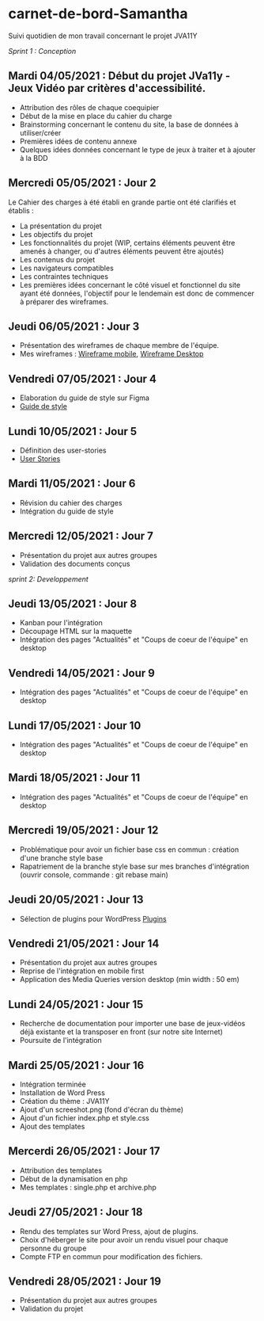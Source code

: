 # carnet-de-bord-Samantha
Suivi quotidien de mon travail concernant le  projet JVA11Y

*Sprint 1 : Conception*

## Mardi 04/05/2021 : Début du projet JVa11y - Jeux Vidéo par critères d'accessibilité.
- Attribution des rôles de chaque coequipier 
- Début de la mise en place du cahier du charge 
- Brainstorming concernant le contenu du site, la base de données à utiliser/créer
- Premières idées de contenu annexe
- Quelques idées données concernant le type de jeux à traiter et à ajouter à la BDD

## Mercredi 05/05/2021 : Jour 2 

Le Cahier des charges à été établi en grande partie ont été clarifiés et établis :

- La présentation du projet
- Les objectifs du projet
- Les fonctionnalités du projet (WIP, certains éléments peuvent être amenés à changer, ou d'autres éléments peuvent être ajoutés)
- Les contenus du projet
- Les navigateurs compatibles
- Les contraintes techniques
- Les premières idées concernant le côté visuel et fonctionnel du site ayant été données, l'objectif pour le lendemain est donc de commencer à préparer des wireframes.

## Jeudi 06/05/2021 : Jour 3 

- Présentation des wireframes de chaque membre de l'équipe.
- Mes wireframes : [Wireframe mobile](https://github.com/integra11y-session1/jeux-video-par-criteres-d-accessibilite/blob/main/__doc/Conceptions/Maquettes/Maquettes%20Samantha/Video-Games-Mobile---Wireframe-cc-Premium%20(1).pdf), [Wireframe Desktop](https://github.com/integra11y-session1/jeux-video-par-criteres-d-accessibilite/blob/main/__doc/Conceptions/Maquettes/Maquettes%20Samantha/Video-Games-desktop---Wireframe-cc-Premium%20(1).pdf)

## Vendredi 07/05/2021 : Jour 4 
- Elaboration du guide de style sur Figma
- [Guide de style](https://www.figma.com/file/MQqlM79R7tU9L5Ub45oeEJ/Guide-de-style-jeux-vid%C3%A9os?node-id=0%3A1)

## Lundi 10/05/2021 : Jour 5
- Définition des user-stories 
- [User Stories](https://docs.google.com/document/d/1GL6JzHzazQjchE_tvIuX64vasrjEN7tfEm4B682lg4c/edit)

## Mardi 11/05/2021 : Jour 6
- Révision du cahier des charges 
- Intégration du guide de style 

## Mercredi 12/05/2021 : Jour 7 
- Présentation du projet aux autres groupes 
- Validation des documents conçus 

*sprint 2: Developpement*

## Jeudi 13/05/2021 : Jour 8 
- Kanban pour l'intégration 
- Découpage HTML sur la maquette
- Intégration des pages "Actualités" et "Coups de coeur de l'équipe" en desktop

## Vendredi 14/05/2021 : Jour 9
- Intégration des pages "Actualités" et "Coups de coeur de l'équipe" en desktop

## Lundi 17/05/2021 : Jour 10
- Intégration des pages "Actualités" et "Coups de coeur de l'équipe" en desktop

## Mardi 18/05/2021 : Jour 11
- Intégration des pages "Actualités" et "Coups de coeur de l'équipe" en desktop

## Mercredi 19/05/2021 : Jour 12 
- Problématique pour avoir un fichier base css en commun : création d'une branche style base 
- Rapatriement de la branche style base sur mes branches d'intégration (ouvrir console, commande : git rebase main) 

## Jeudi 20/05/2021 : Jour 13 
- Sélection de plugins pour WordPress [Plugins](https://github.com/integra11y-session1/jeux-video-par-criteres-d-accessibilite/tree/main/__doc/Conceptions)

## Vendredi 21/05/2021 : Jour 14 
- Présentation du projet aux autres groupes 
- Reprise de l'intégration en mobile first 
- Application des Media Queries version desktop (min width : 50 em)

## Lundi 24/05/2021 : Jour 15
- Recherche de documentation pour importer une base de jeux-vidéos déjà existante et la transposer en front (sur notre site Internet)
- Poursuite de l'intégration 

## Mardi 25/05/2021 : Jour 16 
- Intégration terminée 
- Installation de Word Press
- Création du thème : JVA11Y
- Ajout d'un screeshot.png (fond d'écran du thème)
- Ajout d'un fichier index.php et style.css 
- Ajout des templates 

## Mercerdi 26/05/2021 : Jour 17
- Attribution des templates 
- Début de la dynamisation en php 
- Mes templates : single.php et archive.php 

## Jeudi 27/05/2021 : Jour 18
- Rendu des templates sur Word Press, ajout de plugins.
- Choix d'héberger le site pour avoir un rendu visuel pour chaque personne du groupe
- Compte FTP en commun pour modification des fichiers. 

## Vendredi 28/05/2021 : Jour 19 
- Présentation du projet aux autres groupes 
- Validation du projet 
